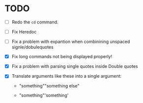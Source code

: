 # TODO

- [ ] Redo the `cd` command.

- [ ] Fix Heredoc

- [ ] Fix a problem with expantion when combinining unspaced signle/dobulequotes 

- [x] Fix long commands not being displayed properly!

- [x] Fix a problem with parsing single quotes inside Double quotes

- [x] Translate arguments like these into a single argument:

  - "something""something else"

  - "something"'something'
